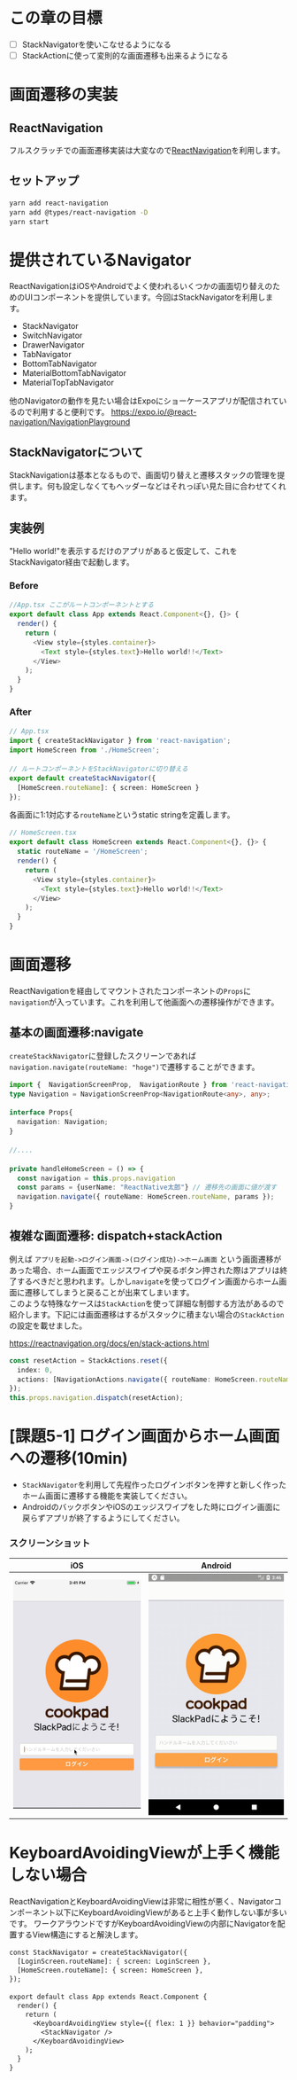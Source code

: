 # この章の目標

- [ ] StackNavigatorを使いこなせるようになる
- [ ] StackActionに使って変則的な画面遷移も出来るようになる

# 画面遷移の実装

## ReactNavigation
フルスクラッチでの画面遷移実装は大変なので[ReactNavigation](https://github.com/react-navigation/react-navigation)を利用します。

## セットアップ
```sh
yarn add react-navigation
yarn add @types/react-navigation -D
yarn start
```

# 提供されているNavigator

ReactNavigationはiOSやAndroidでよく使われるいくつかの画面切り替えのためのUIコンポーネントを提供しています。今回はStackNavigatorを利用します。

- StackNavigator
- SwitchNavigator
- DrawerNavigator
- TabNavigator
- BottomTabNavigator
- MaterialBottomTabNavigator
- MaterialTopTabNavigator

他のNavigatorの動作を見たい場合はExpoにショーケースアプリが配信されているので利用すると便利です。
https://expo.io/@react-navigation/NavigationPlayground


## StackNavigatorについて

StackNavigationは基本となるもので、画面切り替えと遷移スタックの管理を提供します。何も設定しなくてもヘッダーなどはそれっぽい見た目に合わせてくれます。

## 実装例

"Hello world!"を表示するだけのアプリがあると仮定して、これをStackNavigator経由で起動します。

### Before

```typescript
//App.tsx ここがルートコンポーネントとする
export default class App extends React.Component<{}, {}> {
  render() {
    return (
      <View style={styles.container}>
        <Text style={styles.text}>Hello world!!</Text>
      </View>
    );
  }
}
```

### After


```typescript
// App.tsx
import { createStackNavigator } from 'react-navigation';
import HomeScreen from './HomeScreen';

// ルートコンポーネントをStackNavigatorに切り替える
export default createStackNavigator({
  [HomeScreen.routeName]: { screen: HomeScreen }
});
```

各画面に1:1対応する`routeName`というstatic stringを定義します。

```typescript
// HomeScreen.tsx
export default class HomeScreen extends React.Component<{}, {}> {
  static routeName = '/HomeScreen';
  render() {
    return (
      <View style={styles.container}>
        <Text style={styles.text}>Hello world!!</Text>
      </View>
    );
  }
}
```


# 画面遷移

ReactNavigationを経由してマウントされたコンポーネントの`Props`に`navigation`が入っています。これを利用して他画面への遷移操作ができます。

## 基本の画面遷移:navigate

`createStackNavigator`に登録したスクリーンであれば`navigation.navigate(routeName: "hoge")`で遷移することができます。

```typescript
import {  NavigationScreenProp,  NavigationRoute } from 'react-navigation';
type Navigation = NavigationScreenProp<NavigationRoute<any>, any>;

interface Props{
  navigation: Navigation;
}

//....

private handleHomeScreen = () => {
  const navigation = this.props.navigation
  const params = {userName: "ReactNative太郎"} // 遷移先の画面に値が渡す
  navigation.navigate({ routeName: HomeScreen.routeName, params });
}

```
## 複雑な画面遷移: dispatch+stackAction

例えば `アプリを起動->ログイン画面->(ログイン成功)->ホーム画面` という画面遷移があった場合、ホーム画面でエッジスワイプや戻るボタン押された際はアプリは終了するべきだと思われます。しかし`navigate`を使ってログイン画面からホーム画面に遷移してしまうと戻ることが出来てしまいます。  
このような特殊なケースは`StackAction`を使って詳細な制御する方法があるので紹介します。下記には画面遷移はするがスタックに積まない場合の`StackAction`の設定を載せました。

https://reactnavigation.org/docs/en/stack-actions.html

```typescript
const resetAction = StackActions.reset({
  index: 0,
  actions: [NavigationActions.navigate({ routeName: HomeScreen.routeName })],
});
this.props.navigation.dispatch(resetAction);
```


# [課題5-1] ログイン画面からホーム画面への遷移(10min)

- `StackNavigator`を利用して先程作ったログインボタンを押すと新しく作ったホーム画面に遷移する機能を実装してください。
- AndroidのバックボタンやiOSのエッジスワイプをした時にログイン画面に戻らずアプリが終了するようにしてください。

### スクリーンショット

| iOS | Android |
| :----: | :------: |
| <img src="images/05-01.gif" width=400 /> | <img src="images/05-02.gif" width=400 /> |

# KeyboardAvoidingViewが上手く機能しない場合

ReactNavigationとKeyboardAvoidingViewは非常に相性が悪く、Navigatorコンポーネント以下にKeyboardAvoidingViewがあると上手く動作しない事が多いです。
ワークアラウンドですがKeyboardAvoidingViewの内部にNavigatorを配置するView構造にすると解決します。

```tsx
const StackNavigator = createStackNavigator({
  [LoginScreen.routeName]: { screen: LoginScreen },
  [HomeScreen.routeName]: { screen: HomeScreen },
});

export default class App extends React.Component {
  render() {
    return (
      <KeyboardAvoidingView style={{ flex: 1 }} behavior="padding">
        <StackNavigator />
      </KeyboardAvoidingView>
    );
  }
}
```
